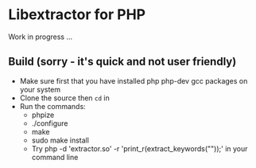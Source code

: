 Libextractor for PHP
====================

Work in progress ... 

Build (sorry - it's quick and not user friendly)
------------------------------------------------
* Make sure first that you have installed php php-dev gcc packages on your system
* Clone the source then `cd` in
* Run the commands: 
    * phpize
    * ./configure
    * make
    * sudo make install 
    * Try php -d 'extractor.so' -r 'print_r(extract_keywords(""));' in your command line

